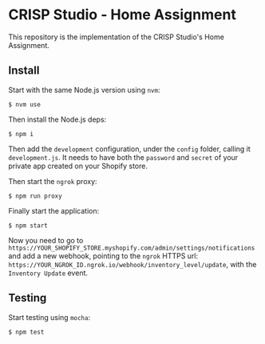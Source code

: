# CRISP Studio - Home Assignment
This repository is the implementation of the CRISP Studio's Home Assignment.

## Install
Start with the same Node.js version using `nvm`:

```
$ nvm use
```

Then install the Node.js deps:

```
$ npm i
```

Then add the `development` configuration, under the `config` folder, calling it `development.js`.
It needs to have both the `password` and `secret` of your private app created on your Shopify store.

Then start the `ngrok` proxy:

```
$ npm run proxy
```

Finally start the application:

```
$ npm start
```

Now you need to go to `https://YOUR_SHOPIFY_STORE.myshopify.com/admin/settings/notifications` and add a new webhook, pointing to the `ngrok` HTTPS url: `https://YOUR_NGROK_ID.ngrok.io/webhook/inventory_level/update`, with the `Inventory Update` event.


## Testing
Start testing using `mocha`:

```
$ npm test
```

